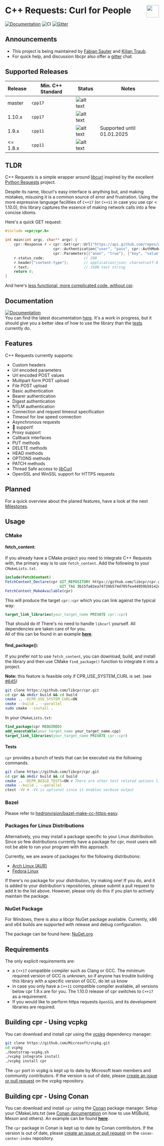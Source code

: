 # C++ Requests: Curl for People <img align="right" height="40" src="http://i.imgur.com/d9Xtyts.png">

[![Documentation](https://img.shields.io/badge/docs-online-informational?style=flat&link=https://docs.libcpr.org/)](https://docs.libcpr.org/)
![CI](https://github.com/libcpr/cpr/workflows/CI/badge.svg)
[![Gitter](https://badges.gitter.im/libcpr/community.svg)](https://gitter.im/libcpr/community?utm_source=badge&utm_medium=badge&utm_campaign=pr-badge)

## Announcements

* This project is being maintained by [Fabian Sauter](https://github.com/com8) and [Kilian Traub](https://github.com/KingKili).
* For quick help, and discussion libcpr also offer a [gitter](https://gitter.im/libcpr/community?utm_source=share-link&utm_medium=link&utm_campaign=share-link) chat.

## Supported Releases
| Release  | Min. C++ Standard | Status | Notes |
|----------|-------------------|--------|-------|
| master   | `cpp17` | ![alt text][preview] | |
| 1.10.x   | `cpp17` | ![alt text][supported] | |
| 1.9.x    | `cpp11` | ![alt text][supported] | Supported until 01.01.2025 |
| <= 1.8.x | `cpp11` | ![alt text][unsupported] | |

[unsupported]: https://img.shields.io/badge/-unsupported-red "unsupported"
[supported]: https://img.shields.io/badge/-supported-green "supported"
[preview]: https://img.shields.io/badge/-preview-orange "preview"

## TLDR

C++ Requests is a simple wrapper around [libcurl](http://curl.haxx.se/libcurl) inspired by the excellent [Python Requests](https://github.com/kennethreitz/requests) project.

Despite its name, libcurl's easy interface is anything but, and making mistakes, misusing it is a common source of error and frustration. Using the more expressive language facilities of `C++17` (or `C++11` in case you use cpr < 1.10.0), this library captures the essence of making network calls into a few concise idioms.

Here's a quick GET request:

```c++
#include <cpr/cpr.h>

int main(int argc, char** argv) {
    cpr::Response r = cpr::Get(cpr::Url{"https://api.github.com/repos/whoshuu/cpr/contributors"},
                      cpr::Authentication{"user", "pass", cpr::AuthMode::BASIC},
                      cpr::Parameters{{"anon", "true"}, {"key", "value"}});
    r.status_code;                  // 200
    r.header["content-type"];       // application/json; charset=utf-8
    r.text;                         // JSON text string
    return 0;
}
```

And here's [less functional, more complicated code, without cpr](https://gist.github.com/whoshuu/2dc858b8730079602044).

## Documentation

[![Documentation](https://img.shields.io/badge/docs-online-informational?style=for-the-badge&link=https://docs.libcpr.org/)](https://docs.libcpr.org/)  
You can find the latest documentation [here](https://docs.libcpr.org/). It's a work in progress, but it should give you a better idea of how to use the library than the [tests](https://github.com/libcpr/cpr/tree/master/test) currently do.

## Features

C++ Requests currently supports:

* Custom headers
* Url encoded parameters
* Url encoded POST values
* Multipart form POST upload
* File POST upload
* Basic authentication
* Bearer authentication
* Digest authentication
* NTLM authentication
* Connection and request timeout specification
* Timeout for low speed connection
* Asynchronous requests
* :cookie: support!
* Proxy support
* Callback interfaces
* PUT methods
* DELETE methods
* HEAD methods
* OPTIONS methods
* PATCH methods
* Thread Safe access to [libCurl](https://curl.haxx.se/libcurl/c/threadsafe.html)
* OpenSSL and WinSSL support for HTTPS requests

## Planned

For a quick overview about the planed features, have a look at the next [Milestones](https://github.com/libcpr/cpr/milestones).

## Usage

### CMake

#### fetch_content:
If you already have a CMake project you need to integrate C++ Requests with, the primary way is to use `fetch_content`.
Add the following to your `CMakeLists.txt`.


```cmake
include(FetchContent)
FetchContent_Declare(cpr GIT_REPOSITORY https://github.com/libcpr/cpr.git
                         GIT_TAG 3b15fa82ea74739b574d705fea44959b58142eb8) # Replace with your desired git commit from: https://github.com/libcpr/cpr/releases
FetchContent_MakeAvailable(cpr)
```

This will produce the target `cpr::cpr` which you can link against the typical way:

```cmake
target_link_libraries(your_target_name PRIVATE cpr::cpr)
```

That should do it!
There's no need to handle `libcurl` yourself. All dependencies are taken care of for you.  
All of this can be found in an example [**here**](https://github.com/libcpr/example-cmake-fetch-content).

#### find_package():
If you prefer not to use `fetch_content`, you can download, build, and install the library and then use CMake `find_package()` function to integrate it into a project.

**Note:** this feature is feasible only if CPR_USE_SYSTEM_CURL is set. (see [#645](https://github.com/libcpr/cpr/pull/645))
```Bash
git clone https://github.com/libcpr/cpr.git
cd cpr && mkdir build && cd build
cmake .. -DCPR_USE_SYSTEM_CURL=ON
cmake --build . --parallel
sudo cmake --install .
```
In your `CMakeLists.txt`:
```cmake
find_package(cpr REQUIRED)
add_executable(your_target_name your_target_name.cpp)
target_link_libraries(your_target_name PRIVATE cpr::cpr)
```

#### Tests
`cpr` provides a bunch of tests that can be executed via the following commands.
```Bash
git clone https://github.com/libcpr/cpr.git
cd cpr && mkdir build && cd build
cmake .. -DCPR_BUILD_TESTS=ON # There are other test related options like 'CPR_BUILD_TESTS_SSL' and 'CPR_BUILD_TESTS_PROXY'
cmake --build . --parallel
ctest -VV # -VV is optional since it enables verbose output
```

### Bazel

Please refer to [hedronvision/bazel-make-cc-https-easy](https://github.com/hedronvision/bazel-make-cc-https-easy).

### Packages for Linux Distributions

Alternatively, you may install a package specific to your Linux distribution. Since so few distributions currently have a package for cpr, most users will not be able to run your program with this approach.

Currently, we are aware of packages for the following distributions:

* [Arch Linux (AUR)](https://aur.archlinux.org/packages/cpr)
* [Fedora Linux](https://src.fedoraproject.org/rpms/cpr)

If there's no package for your distribution, try making one! If you do, and it is added to your distribution's repositories, please submit a pull request to add it to the list above. However, please only do this if you plan to actively maintain the package.

### NuGet Package

For Windows, there is also a libcpr NuGet package available. Currently, x86 and x64 builds are supported with release and debug configuration.

The package can be found here: [NuGet.org](https://www.nuget.org/packages/libcpr/)

## Requirements

The only explicit requirements are:

* a `C++17` compatible compiler such as Clang or GCC. The minimum required version of GCC is unknown, so if anyone has trouble building this library with a specific version of GCC, do let us know
* in case you only have a `C++11` compatible compiler available, all versions below cpr 1.9.x are for you. The 1.10.0 release of cpr switches to `C++17` as a requirement.
* If you would like to perform https requests `OpenSSL` and its development libraries are required.

## Building cpr - Using vcpkg

You can download and install cpr using the [vcpkg](https://github.com/Microsoft/vcpkg) dependency manager:
```Bash
git clone https://github.com/Microsoft/vcpkg.git
cd vcpkg
./bootstrap-vcpkg.sh
./vcpkg integrate install
./vcpkg install cpr
```
The `cpr` port in vcpkg is kept up to date by Microsoft team members and community contributors. If the version is out of date, please [create an issue or pull request](https://github.com/Microsoft/vcpkg) on the vcpkg repository.

## Building cpr - Using Conan

You can download and install `cpr` using the [Conan](https://conan.io/) package manager. Setup your CMakeLists.txt (see [Conan documentation](https://docs.conan.io/en/latest/integrations/build_system.html) on how to use MSBuild, Meson and others).
An example can be found [**here**](https://github.com/libcpr/example-cmake-conan).

The `cpr` package in Conan is kept up to date by Conan contributors. If the version is out of date, please [create an issue or pull request](https://github.com/conan-io/conan-center-index) on the `conan-center-index` repository.
